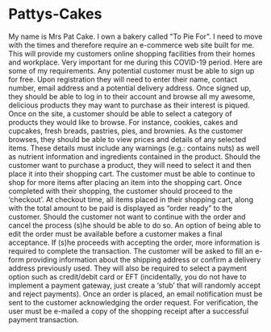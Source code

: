 # Pattys-Cakes
My name is Mrs Pat Cake. I own a bakery called "To Pie For". I need to move with the times and therefore 
require an e-commerce web site built for me. This will provide my customers online shopping facilities from 
their homes and workplace. Very important for me during this COVID-19 period. Here are some of my 
requirements.
Any potential customer must be able to sign up for free. Upon registration they will need to enter their name, 
contact number, email address and a potential delivery address. Once signed up, they should be able to log in 
to their account and browse all my awesome, delicious products they may want to purchase as their interest is 
piqued. 
Once on the site, a customer should be able to select a category of products they would like to browse. For 
instance, cookies, cakes and cupcakes, fresh breads, pastries, pies, and brownies. As the customer browses,
they should be able to view prices and details of any selected items. These details must include any warnings 
(e.g.: contains nuts) as well as nutrient information and ingredients contained in the product. 
Should the customer want to purchase a product, they will need to select it and then place it into their
shopping cart. The customer must be able to continue to shop for more items after placing an item into the 
shopping cart. Once completed with their shopping, the customer should proceed to the ‘checkout’. 
At checkout time, all items placed in their shopping cart, along with the total amount to be paid is displayed as 
“order ready” to the customer. Should the customer not want to continue with the order and cancel the process 
(s)he should be able to do so. An option of being able to edit the order must be available before a customer 
makes a final acceptance.
If (s)he proceeds with accepting the order, more information is required to complete the transaction. The 
customer will be asked to fill an e-form providing information about the shipping address or confirm a delivery 
address previously used. They will also be required to select a payment option such as credit/debit card or 
EFT (incidentally, you do not have to implement a payment gateway, just create a ‘stub’ that will randomly 
accept and reject payments). 
Once an order is placed, an email notification must be sent to the customer acknowledging the order request. 
For verification, the user must be e-mailed a copy of the shopping receipt after a successful payment 
transaction.


